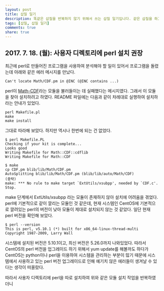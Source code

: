 ```yaml
---
layout: post
title: 삽질 일기
description: 똑같은 삽질을 반복하지 않기 위해서 쓰는 삽질 일기입니다. 같은 삽질을 하고 계신 분들께도 도움이 되기를.
tags: [삽질, 삽질 일기]
comments: true
share: true
---
```



## 2017. 7. 18. (월): 사용자 디렉토리에 perl 설치 권장

최근에 perl로 만들어진 프로그램을 사용하여 분석해야 할 일이 있어서 프로그램을 돌렸는데 아래와 같은 에러 메시지를 만났다.

```
Can't locate Math/CDF.pm in @INC (@INC contains ...)
```

perl이 [Math-CDF](http://search.cpan.org/~callahan/Math-CDF-0.1/CDF.pm)라는 모듈을 불러들이는 데 실패했다는 메시지였다. 그래서 이 모듈을 찾아 설치하려고 하였다. README 파일에는 다음과 같이 차례대로 실행하여 설치하라는 안내가 있었다.

```
perl Makefile.pl
make
make install
```

그대로 따라해 보았다. 하지만 역시나 한번에 되는 건 없었다.

```
$ perl Makefile.PL
Checking if your kit is complete...
Looks good
Writing Makefile for Math::CDF::cdflib
Writing Makefile for Math::CDF

$ make
cp CDF.pm blib/lib/Math/CDF.pm
AutoSplitting blib/lib/Math/CDF.pm (blib/lib/auto/Math/CDF)
(중략)
make: *** No rule to make target `ExtUtils/xsubpp', needed by `CDF.c'.  Stop.
```

make 단계에서 ExtUtils/xsubpp 라는 모듈이 존재하지 않아 설치에 어려움을 겪었다. perl에 기본적으로 같이 깔리는 모듈인 것 같은데, 현재 시스템인 CentOS에 기본적으로 깔려있는 perl의 버전이 낮아 모듈이 제대로 설치되지 않는 것 같았다. 일단 현재 perl 버전을 확인해 보았다.

```
$ perl --version
This is perl, v5.10.1 (*) built for x86_64-linux-thread-multi
Copyright 1987-2009, Larry Wall
```

시스템에 설치된 버전은 5.10.1이고, 최신 버전은 5.26.0까지 나와있었다. 따라서 CentOS의 perl 버전을 업그레이드 하기 위해서 yum update를 해볼까도 하다가 CentOS는 python이나 perl을 이용하여 시스템을 관리하는 부분이 많기 때문에 시스템에서 사용하고 있는 perl 버전 업그레이드로 인해 예기치 않은 에러들이 생겨날 수 있다는 생각이 떠올랐다.

따라서 사용자 디렉토리에 perl을 따로 설치하여 위와 같은 모듈 설치 작업을 반복하였더니 
